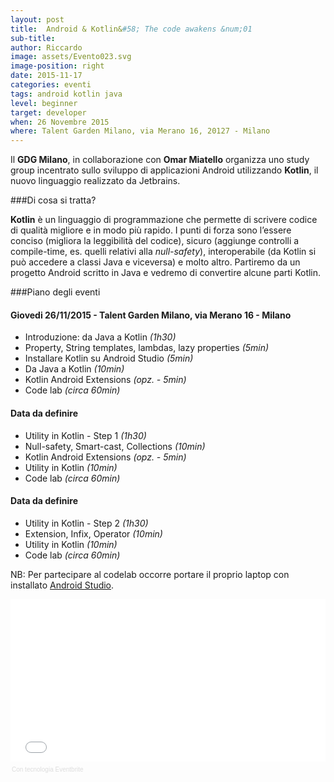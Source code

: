 ```yaml
---
layout: post
title:  Android & Kotlin&#58; The code awakens &num;01
sub-title: 
author: Riccardo
image: assets/Evento023.svg
image-position: right
date: 2015-11-17
categories: eventi
tags: android kotlin java
level: beginner
target: developer
when: 26 Novembre 2015
where: Talent Garden Milano, via Merano 16, 20127 - Milano
---
```


Il **GDG Milano**, in collaborazione con **Omar Miatello**  organizza uno study group incentrato sullo sviluppo di applicazioni Android utilizzando **Kotlin**, il nuovo linguaggio realizzato da Jetbrains.


###Di cosa si tratta?

**Kotlin** è un linguaggio di programmazione che permette di scrivere codice di qualità migliore e in modo più rapido. 
I punti di forza sono l’essere conciso (migliora la leggibilità del codice), sicuro (aggiunge controlli a compile-time, es. quelli relativi alla *null-safety*), interoperabile (da Kotlin si può accedere a classi Java e viceversa) e molto altro.
Partiremo da un progetto Android scritto in Java e vedremo di convertire alcune parti Kotlin.

###Piano degli eventi

#### Giovedi 26/11/2015 - Talent Garden Milano, via Merano 16 - Milano
* Introduzione: da Java a Kotlin *(1h30)*
* Property, String templates, lambdas, lazy properties *(5min)*
* Installare Kotlin su Android Studio *(5min)*
* Da Java a Kotlin *(10min)*
* Kotlin Android Extensions *(opz. - 5min)*
* Code lab *(circa 60min)*

#### Data da definire
* Utility in Kotlin - Step 1 *(1h30)*
* Null-safety, Smart-cast, Collections *(10min)*
* Kotlin Android Extensions *(opz. - 5min)*
* Utility in Kotlin *(10min)*
* Code lab *(circa 60min)*

#### Data da definire
* Utility in Kotlin - Step 2 *(1h30)*
* Extension, Infix, Operator *(10min)*
* Utility in Kotlin *(10min)*
* Code lab *(circa 60min)*

NB: Per partecipare al codelab occorre portare il proprio laptop con installato [Android Studio](https://developer.android.com/sdk/index.html).

<div style="width:100%; text-align:left;" ><iframe  src="//eventbrite.it/tickets-external?eid=19544119989&ref=etckt" frameborder="0" height="260" width="100%" vspace="0" hspace="0" marginheight="5" marginwidth="5" scrolling="auto" allowtransparency="true"></iframe><div style="font-family:Helvetica, Arial; font-size:10px; padding:5px 0 5px; margin:2px; width:100%; text-align:left;" ><a class="powered-by-eb" style="color: #dddddd; text-decoration: none;" target="_blank" href="http://www.eventbrite.it/r/etckt">Con tecnologia Eventbrite</a></div></div>

<script type="application/ld+json">
{
  "@context": "http://schema.org",
  "@type": "Event",
  "name": "Android & Kotlin: The code awakens #01",
  "startDate" : "2015-11-26T19:00:00+01:00",
  "url" : "http://www.gdgmilano.org/kotlin-the-code-awakens/",
  "location" : {
    "@type" : "Place",
    "name" : "Talent Garden Milano",
    "address" : "via Merano 16, 20127, Milano"
  }
}
</script>